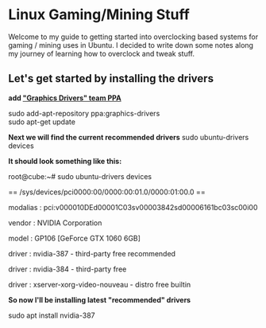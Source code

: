 # Linux Gaming/Mining Stuff
Welcome to my guide to getting started into overclocking based systems for gaming / mining uses in Ubuntu. I decided to write down some notes along my journey of learning how to overclock and tweak stuff.     

## Let's get started by installing the drivers
**add ["Graphics Drivers" team PPA](https://launchpad.net/~graphics-drivers/+archive/ubuntu/ppa)**

sudo add-apt-repository ppa:graphics-drivers  
sudo apt-get update  

**Next we will find the current recommended drivers**
sudo ubuntu-drivers devices

**It should look something like this:**

root@cube:~# sudo ubuntu-drivers devices

== /sys/devices/pci0000:00/0000:00:01.0/0000:01:00.0 ==

modalias : pci:v000010DEd00001C03sv00003842sd00006161bc03sc00i00

vendor   : NVIDIA Corporation

model    : GP106 [GeForce GTX 1060 6GB]

driver   : nvidia-387 - third-party free recommended

driver   : nvidia-384 - third-party free

driver   : xserver-xorg-video-nouveau - distro free builtin

**So now I'll be installing latest "recommended" drivers**  

sudo apt install nvidia-387 
